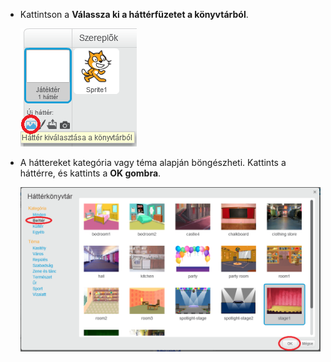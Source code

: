 + Kattintson a **Válassza ki a háttérfüzetet a könyvtárból**.
    
    ![screenshot](images/stage-choose.png)

+ A háttereket kategória vagy téma alapján böngészheti. Kattints a háttérre, és kattints a **OK gombra**.
    
    ![screenshot](images/backdrop.png)
